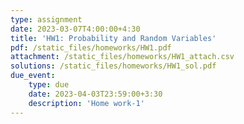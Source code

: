 ```yaml
---
type: assignment
date: 2023-03-07T4:00:00+4:30
title: 'HW1: Probability and Random Variables'
pdf: /static_files/homeworks/HW1.pdf
attachment: /static_files/homeworks/HW1_attach.csv
solutions: /static_files/homeworks/HW1_sol.pdf
due_event: 
    type: due
    date: 2023-04-03T23:59:00+3:30
    description: 'Home work-1'
---
```

